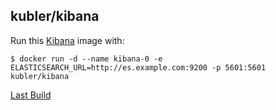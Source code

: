 ## kubler/kibana

Run this [Kibana][] image with:

    $ docker run -d --name kibana-0 -e ELASTICSEARCH_URL=http://es.example.com:9200 -p 5601:5601 kubler/kibana

[Last Build][packages]

[Kibana]: http://www.elasticsearch.org/overview/kibana/
[packages]: PACKAGES.md
